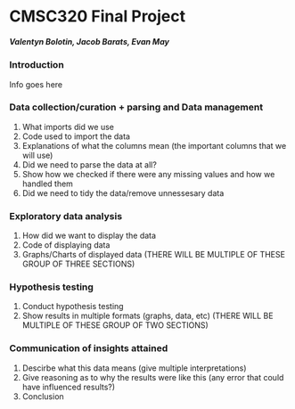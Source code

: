 # CMSC320 Final Project
##### Valentyn Bolotin, Jacob Barats, Evan May

### Introduction
Info goes here
### Data collection/curation + parsing and Data management
1. What imports did we use
2. Code used to import the data
3. Explanations of what the columns mean (the important columns that we will use)
4. Did we need to parse the data at all?
5. Show how we checked if there were any missing values and how we handled them
6. Did we need to tidy the data/remove unnessesary data
### Exploratory data analysis
1. How did we want to display the data
2. Code of displaying data
3. Graphs/Charts of displayed data
(THERE WILL BE MULTIPLE OF THESE GROUP OF THREE SECTIONS)
### Hypothesis testing
1. Conduct hypothesis testing
2. Show results in multiple formats (graphs, data, etc)
(THERE WILL BE MULTIPLE OF THESE GROUP OF TWO SECTIONS)
### Communication of insights attained
1. Descirbe what this data means (give multiple interpretations)
2. Give reasoning as to why the results were like this (any error that could have influenced results?)
3. Conclusion


<!-- ### Markdown

Markdown is a lightweight and easy-to-use syntax for styling your writing. It includes conventions for

```markdown
Syntax highlighted code block

# Header 1
## Header 2
### Header 3

- Bulleted
- List

1. Numbered
2. List

**Bold** and _Italic_ and `Code` text

[Link](url) and ![Image](src)
```

For more details see [Basic writing and formatting syntax](https://docs.github.com/en/github/writing-on-github/getting-started-with-writing-and-formatting-on-github/basic-writing-and-formatting-syntax).

### Jekyll Themes

Your Pages site will use the layout and styles from the Jekyll theme you have selected in your [repository settings](https://github.com/evanamay/CMSC320-Final-Project/settings/pages). The name of this theme is saved in the Jekyll `_config.yml` configuration file.

### Support or Contact

Having trouble with Pages? Check out our [documentation](https://docs.github.com/categories/github-pages-basics/) or [contact support](https://support.github.com/contact) and we’ll help you sort it out. -->
